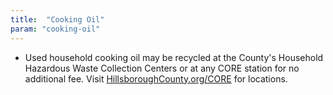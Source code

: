 ```yaml
---
title:  "Cooking Oil"
param: "cooking-oil"
---
```


* Used household cooking oil may be recycled at the County's Household Hazardous Waste Collection Centers or at any CORE station for no additional fee. Visit [HillsboroughCounty.org/CORE](http://HillsboroughCounty.org/CORE) for locations.
